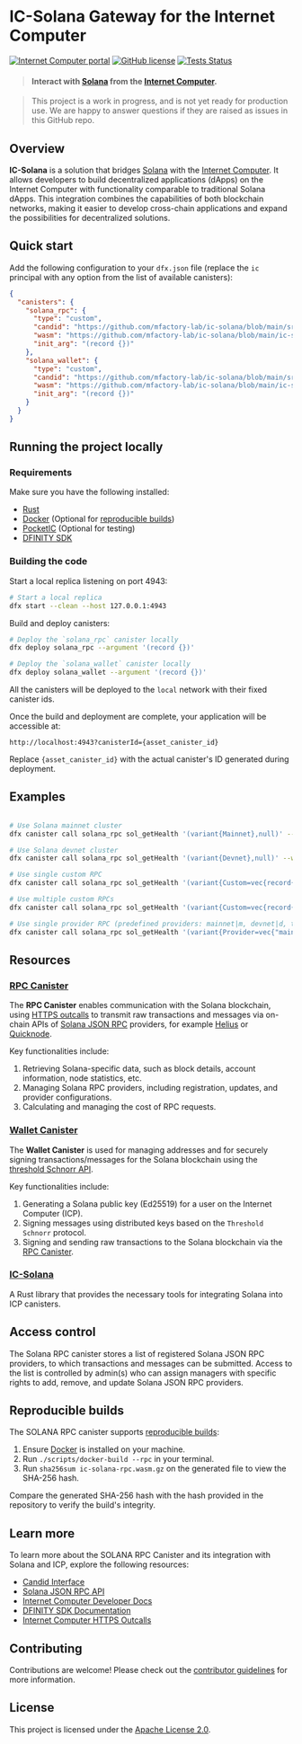 # IC-Solana Gateway for the Internet Computer

[![Internet Computer portal](https://img.shields.io/badge/InternetComputer-grey?logo=internet%20computer&style=for-the-badge)](https://internetcomputer.org)
[![GitHub license](https://img.shields.io/badge/license-Apache%202.0-blue.svg?logo=apache&style=for-the-badge)](LICENSE)
[![Tests Status](https://img.shields.io/github/actions/workflow/status/mfactory-lab/ic-solana/ci.yml?logo=githubactions&logoColor=white&style=for-the-badge&label=tests)](./.github/workflows/ci.yml)

> #### Interact with [Solana](https://solana.com) from the [Internet Computer](https://internetcomputer.org/).

> This project is a work in progress, and is not yet ready for production use. We are happy to answer questions if they are raised as issues in this GitHub repo.

## Overview

**IC-Solana** is a solution that bridges [Solana](https://solana.com/) with the [Internet Computer](https://internetcomputer.org/). It allows developers to build decentralized applications (dApps) on the Internet Computer with functionality comparable to traditional Solana dApps. This integration combines the capabilities of both blockchain networks, making it easier to develop cross-chain applications and expand the possibilities for decentralized solutions.

## Quick start

Add the following configuration to your `dfx.json` file (replace the `ic` principal with any option from the list of available canisters):

```json
{
  "canisters": {
    "solana_rpc": {
      "type": "custom",
      "candid": "https://github.com/mfactory-lab/ic-solana/blob/main/src/ic-solana-rpc/ic-solana-rpc.did",
      "wasm": "https://github.com/mfactory-lab/ic-solana/blob/main/ic-solana-rpc.wasm.gz",
      "init_arg": "(record {})"
    },
    "solana_wallet": {
      "type": "custom",
      "candid": "https://github.com/mfactory-lab/ic-solana/blob/main/src/ic-solana-wallet/ic-solana-wallet.did",
      "wasm": "https://github.com/mfactory-lab/ic-solana/blob/main/ic-solana-wallet.wasm.gz",
      "init_arg": "(record {})"
    }
  }
}
```

## Running the project locally

### Requirements

Make sure you have the following installed:

- [Rust](https://www.rust-lang.org/learn/get-started)
- [Docker](https://www.docker.com/get-started/) (Optional for [reproducible builds](#reproducible-builds))
- [PocketIC](https://github.com/dfinity/pocketic) (Optional for testing)
- [DFINITY SDK](https://sdk.dfinity.org/docs/quickstart/local-quickstart.html)

### Building the code

Start a local replica listening on port 4943:

```bash
# Start a local replica
dfx start --clean --host 127.0.0.1:4943
```

Build and deploy canisters:

```bash
# Deploy the `solana_rpc` canister locally
dfx deploy solana_rpc --argument '(record {})'

# Deploy the `solana_wallet` canister locally
dfx deploy solana_wallet --argument '(record {})'
```

All the canisters will be deployed to the `local` network with their fixed canister ids.

Once the build and deployment are complete, your application will be accessible at:

```
http://localhost:4943?canisterId={asset_canister_id}
```

Replace `{asset_canister_id}` with the actual canister's ID generated during deployment.

## Examples

```bash

# Use Solana mainnet cluster
dfx canister call solana_rpc sol_getHealth '(variant{Mainnet},null)' --wallet $(dfx identity get-wallet) --with-cycles 1000000000

# Use Solana devnet cluster
dfx canister call solana_rpc sol_getHealth '(variant{Devnet},null)' --wallet $(dfx identity get-wallet) --with-cycles 1000000000

# Use single custom RPC
dfx canister call solana_rpc sol_getHealth '(variant{Custom=vec{record{network="https://mainnet.helius-rpc.com/"}}},null)' --wallet $(dfx identity get-wallet) --with-cycles 1000000000

# Use multiple custom RPCs
dfx canister call solana_rpc sol_getHealth '(variant{Custom=vec{record{network="mainnet"},record{network="https://mainnet.helius-rpc.com/"}}},null)' --wallet $(dfx identity get-wallet) --with-cycles 1000000000

# Use single provider RPC (predefined providers: mainnet|m, devnet|d, testnet|t)
dfx canister call solana_rpc sol_getHealth '(variant{Provider=vec{"mainnet"}},null)' --wallet $(dfx identity get-wallet) --with-cycles 1000000000

```

## Resources

### [RPC Canister](./src/ic-solana-rpc)

The **RPC Canister** enables communication with the Solana blockchain,
using [HTTPS outcalls](https://internetcomputer.org/https-outcalls)
to transmit raw transactions and messages via on-chain APIs
of [Solana JSON RPC](https://solana.com/docs/rpc) providers,
for example [Helius](https://www.helius.dev/) or [Quicknode](https://www.quicknode.com/).

Key functionalities include:

1. Retrieving Solana-specific data, such as block details, account information, node statistics, etc.
2. Managing Solana RPC providers, including registration, updates, and provider configurations.
3. Calculating and managing the cost of RPC requests.

[//]: # (The RPC Canister runs on the 34-node [fiduciary subnet]&#40;https://internetcomputer.org/docs/current/references/subnets/subnet-types#fiduciary-subnets&#41;)

[//]: # (with the following principal: [bd3sg-teaaa-aaaaa-qaaba-cai]&#40;https://dashboard.internetcomputer.org/canister/bd3sg-teaaa-aaaaa-qaaba-cai&#41;.)

### [Wallet Canister](./src/ic-solana-wallet)

The **Wallet Canister** is used for managing addresses and for securely signing transactions/messages for the Solana blockchain using the [threshold Schnorr API](https://internetcomputer.org/docs/current/developer-docs/smart-contracts/signatures/signing-messages-t-schnorr).

Key functionalities include:

1. Generating a Solana public key (Ed25519) for a user on the Internet Computer (ICP).
2. Signing messages using distributed keys based on the `Threshold Schnorr` protocol.
3. Signing and sending raw transactions to the Solana blockchain via the [RPC Canister](#rpc-canister).

### [IC-Solana](./src/ic-solana)

A Rust library that provides the necessary tools for integrating Solana into ICP canisters.

## Access control

The Solana RPC canister stores a list of registered Solana JSON RPC providers, to which transactions and messages can be submitted. Access to the list is controlled by admin(s) who can assign managers with specific rights to add, remove, and update Solana JSON RPC providers.

## Reproducible builds

The SOLANA RPC canister supports [reproducible builds](https://internetcomputer.org/docs/current/developer-docs/smart-contracts/test/reproducible-builds):

1. Ensure [Docker](https://www.docker.com/get-started/) is installed on your machine.
2. Run `./scripts/docker-build --rpc` in your terminal.
3. Run `sha256sum ic-solana-rpc.wasm.gz` on the generated file to view the SHA-256 hash.

Compare the generated SHA-256 hash with the hash provided in the repository to verify the build's integrity.

## Learn more

To learn more about the SOLANA RPC Canister and its integration with Solana and ICP, explore the following resources:

- [Candid Interface](https://github.com/mfactory-lab/ic-solana/blob/main/src/ic-solana-rpc/ic-solana-rpc.did)
- [Solana JSON RPC API](https://solana.com/docs/rpc)
- [Internet Computer Developer Docs](https://internetcomputer.org/docs/current/developer-docs/)
- [DFINITY SDK Documentation](https://sdk.dfinity.org/docs/)
- [Internet Computer HTTPS Outcalls](https://internetcomputer.org/https-outcalls)

## Contributing

Contributions are welcome!
Please check out the [contributor guidelines](https://github.com/mfactory-lab/ic-solana/blob/main/.github/CONTRIBUTING.md) for more information.

## License

This project is licensed under the [Apache License 2.0](https://opensource.org/licenses/Apache-2.0).

